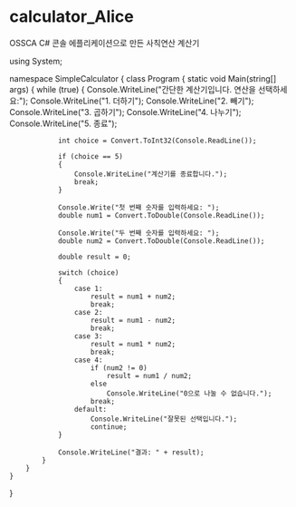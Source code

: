 # calculator_Alice
OSSCA C# 콘솔 에플리케이션으로 만든 사칙연산 계산기

using System;

namespace SimpleCalculator
{
    class Program
    {
        static void Main(string[] args)
        {
            while (true)
            {
                Console.WriteLine("간단한 계산기입니다. 연산을 선택하세요:");
                Console.WriteLine("1. 더하기");
                Console.WriteLine("2. 빼기");
                Console.WriteLine("3. 곱하기");
                Console.WriteLine("4. 나누기");
                Console.WriteLine("5. 종료");

                int choice = Convert.ToInt32(Console.ReadLine());

                if (choice == 5)
                {
                    Console.WriteLine("계산기를 종료합니다.");
                    break;
                }

                Console.Write("첫 번째 숫자를 입력하세요: ");
                double num1 = Convert.ToDouble(Console.ReadLine());

                Console.Write("두 번째 숫자를 입력하세요: ");
                double num2 = Convert.ToDouble(Console.ReadLine());

                double result = 0;

                switch (choice)
                {
                    case 1:
                        result = num1 + num2;
                        break;
                    case 2:
                        result = num1 - num2;
                        break;
                    case 3:
                        result = num1 * num2;
                        break;
                    case 4:
                        if (num2 != 0)
                            result = num1 / num2;
                        else
                            Console.WriteLine("0으로 나눌 수 없습니다.");
                        break;
                    default:
                        Console.WriteLine("잘못된 선택입니다.");
                        continue;
                }

                Console.WriteLine("결과: " + result);
            }
        }
    }
}
